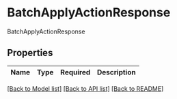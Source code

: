 # BatchApplyActionResponse

BatchApplyActionResponse

## Properties
Name | Type | Required | Description |
------------ | ------------- | ------------- | ------------- |


[[Back to Model list]](../../README.md#documentation-for-models) [[Back to API list]](../../README.md#documentation-for-api-endpoints) [[Back to README]](../../README.md)
